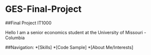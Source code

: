 # GES-Final-Project
##Final Project IT1000

Hello I am a senior economics student at the University of Missouri - Columbia

##Navigation:
*[Skills]
*[Code Sample]
*[About Me/Interests]
